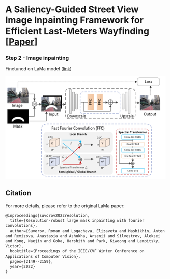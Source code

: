 # A Saliency-Guided Street View Image Inpainting Framework for Efficient Last-Meters Wayfinding [<a href="https://arxiv.org/pdf/2205.06934.pdf?ref=https://githubhelp.com">Paper</a>]

### Step 2 - Image inpainting

Finetuned on LaMa model (<a href="https://github.com/saic-mdal/lama">link</a>)

![Figure](Fig.png)

## Citation
For more details, please refer to the original LaMa paper:
```
@inproceedings{suvorov2022resolution,
  title={Resolution-robust large mask inpainting with fourier convolutions},
  author={Suvorov, Roman and Logacheva, Elizaveta and Mashikhin, Anton and Remizova, Anastasia and Ashukha, Arsenii and Silvestrov, Aleksei and Kong, Naejin and Goka, Harshith and Park, Kiwoong and Lempitsky, Victor},
  booktitle={Proceedings of the IEEE/CVF Winter Conference on Applications of Computer Vision},
  pages={2149--2159},
  year={2022}
}
